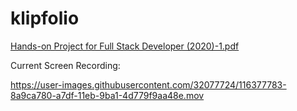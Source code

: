 # klipfolio

[Hands-on Project for Full Stack Developer (2020)-1.pdf](https://github.com/AidenRourke/klipfolio/files/6374396/Hands-on.Project.for.Full.Stack.Developer.2020.-1.pdf)

Current Screen Recording:


https://user-images.githubusercontent.com/32077724/116377783-8a9ca780-a7df-11eb-9ba1-4d779f9aa48e.mov

